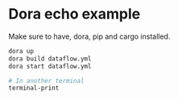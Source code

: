 # Dora echo example

Make sure to have, dora, pip and cargo installed.

```bash
dora up
dora build dataflow.yml
dora start dataflow.yml

# In another terminal
terminal-print
```
